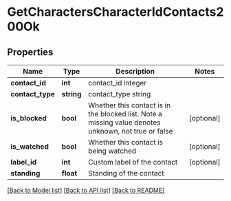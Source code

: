 # GetCharactersCharacterIdContacts200Ok

## Properties
Name | Type | Description | Notes
------------ | ------------- | ------------- | -------------
**contact_id** | **int** | contact_id integer | 
**contact_type** | **string** | contact_type string | 
**is_blocked** | **bool** | Whether this contact is in the blocked list. Note a missing value denotes unknown, not true or false | [optional] 
**is_watched** | **bool** | Whether this contact is being watched | [optional] 
**label_id** | **int** | Custom label of the contact | [optional] 
**standing** | **float** | Standing of the contact | 

[[Back to Model list]](../README.md#documentation-for-models) [[Back to API list]](../README.md#documentation-for-api-endpoints) [[Back to README]](../README.md)


